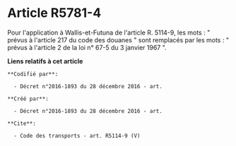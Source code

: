 # Article R5781-4

Pour l'application à Wallis-et-Futuna de l'article R. 5114-9, les mots : " prévus à l'article 217 du code des douanes " sont
remplacés par les mots : " prévus à l'article 2 de la loi n° 67-5 du 3 janvier 1967 ".

**Liens relatifs à cet article**

	**Codifié par**:

	  - Décret n°2016-1893 du 28 décembre 2016 - art.

	**Créé par**:

	  - Décret n°2016-1893 du 28 décembre 2016 - art.

	**Cite**:

	  - Code des transports - art. R5114-9 (V)
